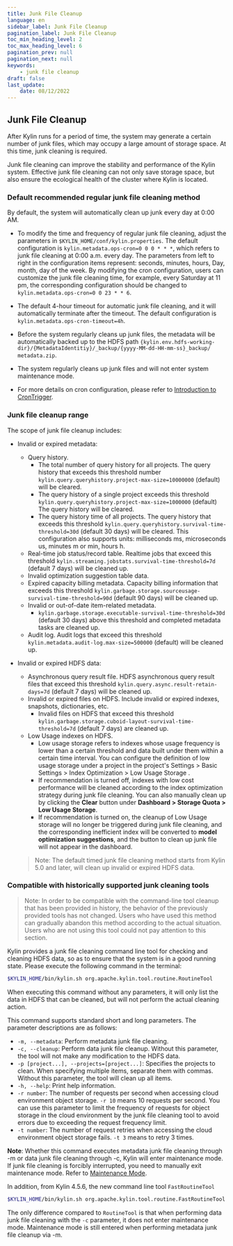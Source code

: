 ```yaml
---
title: Junk File Cleanup
language: en
sidebar_label: Junk File Cleanup
pagination_label: Junk File Cleanup
toc_min_heading_level: 2
toc_max_heading_level: 6
pagination_prev: null
pagination_next: null
keywords:
    - junk file cleanup
draft: false
last_update:
    date: 08/12/2022
---
```



## Junk File Cleanup

After Kylin runs for a period of time, the system may generate a certain number of junk files, which may occupy a large amount of storage space. At this time, junk cleaning is required.

Junk file cleaning can improve the stability and performance of the Kylin system. Effective junk file cleaning can not only save storage space, but also ensure the ecological health of the cluster where Kylin is located.


### Default recommended regular junk file cleaning method

By default, the system will automatically clean up junk every day at 0:00 AM.

- To modify the time and frequency of regular junk file cleaning, adjust the parameters in `$KYLIN_HOME/conf/kylin.properties`. The default configuration is `kylin.metadata.ops-cron=0 0 0 * * *`, which refers to junk file cleaning at 0:00 a.m. every day. The parameters from left to right in the configuration items represent: seconds, minutes, hours, Day, month, day of the week. By modifying the cron configuration, users can customize the junk file cleaning time, for example, every Saturday at 11 pm, the corresponding configuration should be changed to `kylin.metadata.ops-cron=0 0 23 * * 6`.

- The default 4-hour timeout for automatic junk file cleaning, and it will automatically terminate after the timeout. The default configuration is `kylin.metadata.ops-cron-timeout=4h`.

- Before the system regularly cleans up junk files, the metadata will be automatically backed up to the HDFS path `{kylin.env.hdfs-working-dir}/{MetadataIdentitiy}/_backup/{yyyy-MM-dd-HH-mm-ss}_backup/ metadata.zip`.

- The system regularly cleans up junk files and will not enter system maintenance mode.

- For more details on cron configuration, please refer to [Introduction to CronTrigger](http://www.quartz-scheduler.org/documentation/quartz-2.3.0/tutorials/crontrigger.html).

### Junk file cleanup range

The scope of junk file cleanup includes:
- Invalid or expired metadata:
  - Query history.
    - The total number of query history for all projects. The query history that exceeds this threshold number `kylin.query.queryhistory.project-max-size=10000000` (default) will be cleared.
    - The query history of a single project exceeds this threshold `kylin.query.queryhistory.project-max-size=1000000` (default) The query history will be cleared.
    - The query history time of all projects. The query history that exceeds this threshold `kylin.query.queryhistory.survival-time-threshold=30d` (default 30 days) will be cleared. This configuration also supports units: milliseconds ms, microseconds us, minutes m or min, hours h.
  - Real-time job status/record table. Realtime jobs that exceed this threshold `kylin.streaming.jobstats.survival-time-threshold=7d` (default 7 days) will be cleaned up.
  - Invalid optimization suggestion table data.
  - Expired capacity billing metadata. Capacity billing information that exceeds this threshold `kylin.garbage.storage.sourceusage-survival-time-threshold=90d` (default 90 days) will be cleaned up.
  - Invalid or out-of-date item-related metadata.
    - `kylin.garbage.storage.executable-survival-time-threshold=30d` (default 30 days) above this threshold and completed metadata tasks are cleaned up.
  - Audit log. Audit logs that exceed this threshold `kylin.metadata.audit-log.max-size=500000` (default) will be cleaned up.
- Invalid or expired HDFS data:
  - Asynchronous query result file. HDFS asynchronous query result files that exceed this threshold `kylin.query.async.result-retain-days=7d` (default 7 days) will be cleaned up.
  - Invalid or expired files on HDFS. Include invalid or expired indexes, snapshots, dictionaries, etc.
    - Invalid files on HDFS that exceed this threshold `kylin.garbage.storage.cuboid-layout-survival-time-threshold=7d` (default 7 days) are cleaned up.
  - Low Usage indexes on HDFS.
    - Low usage storage refers to indexes whose usage frequency is lower than a certain threshold and data built under them within a certain time interval. You can configure the definition of low usage storage under a project in the project's Settings > Basic Settings > Index Optimization > Low Usage Storage .
    - If recommendation is turned off, indexes with low cost performance will be cleaned according to the index optimization strategy during junk file cleaning. You can also manually clean up by clicking the **Clear** button under **Dashboard > Storage Quota > Low Usage Storage**.
    - If recommendation is turned on, the cleanup of Low Usage storage will no longer be triggered during junk file cleaning, and the corresponding inefficient index will be converted to **model optimization suggestions**, and the button to clean up junk file will not appear in the dashboard.

  > Note: The default timed junk file cleaning method starts from Kylin 5.0 and later, will clean up invalid or expired HDFS data.

### Compatible with historically supported junk cleaning tools

> Note: In order to be compatible with the command-line tool cleanup that has been provided in history, the behavior of the previously provided tools has not changed. Users who have used this method can gradually abandon this method according to the actual situation. Users who are not using this tool could not pay attention to this section.

Kylin provides a junk file cleaning command line tool for checking and cleaning HDFS data, so as to ensure that the system is in a good running state. Please execute the following command in the terminal:

````sh
$KYLIN_HOME/bin/kylin.sh org.apache.kylin.tool.routine.RoutineTool
````

When executing this command without any parameters, it will only list the data in HDFS that can be cleaned, but will not perform the actual cleaning action.

This command supports standard short and long parameters. The parameter descriptions are as follows:
- `-m, --metadata`: Perform metadata junk file cleaning.
- `-c, --cleanup`: Perform data junk file cleanup. Without this parameter, the tool will not make any modification to the HDFS data.
- `-p [project...], --projects=[project...]`: Specifies the projects to clean. When specifying multiple items, separate them with commas. Without this parameter, the tool will clean up all items.
- `-h, --help`: Print help information.
- `-r number`: The number of requests per second when accessing cloud environment object storage. `-r 10` means 10 requests per second. You can use this parameter to limit the frequency of requests for object storage in the cloud environment by the junk file cleaning tool to avoid errors due to exceeding the request frequency limit.
- `-t number`: The number of request retries when accessing the cloud environment object storage fails. `-t 3` means to retry 3 times.

**Note**: Whether this command executes metadata junk file cleaning through -m or data junk file cleaning through -c, Kylin will enter maintenance mode. If junk file cleaning is forcibly interrupted, you need to manually exit maintenance mode. Refer to [ Maintenance Mode](maintenance_mode.md).

In addition, from Kylin 4.5.6, the new command line tool `FastRoutineTool`
````sh
$KYLIN_HOME/bin/kylin.sh org.apache.kylin.tool.routine.FastRoutineTool
````
The only difference compared to `RoutineTool` is that when performing data junk file cleaning with the `-c` parameter, it does not enter maintenance mode. Maintenance mode is still entered when performing metadata junk file cleanup via -m.
